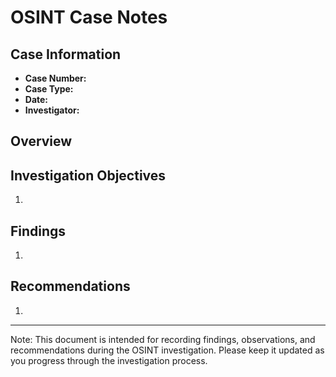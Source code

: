 # OSINT Case Notes

## Case Information
- **Case Number:**
- **Case Type:**
- **Date:** 
- **Investigator:**

## Overview


## Investigation Objectives
1.

## Findings
1.

## Recommendations
1.

---
Note: This document is intended for recording findings, observations, and recommendations during the OSINT investigation. Please keep it updated as you progress through the investigation process.
